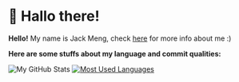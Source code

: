 # 🍵 Hallo there!

**Hello!** My name is Jack Meng, check [here](https://exoad.github.io/exoad/mds/Main.html) for more info about me :) 

__Here are some stuffs about my language and commit qualities:__

![My GitHub Stats](https://github-readme-stats.vercel.app/api?username=exoad&show_icons=true&theme=highcontrast)
[![Most Used Languages](https://github-readme-stats.vercel.app/api/top-langs/?username=exoad&layout=compact&theme=highcontrast)](https://github.com/exoad/github-readme-stats)
